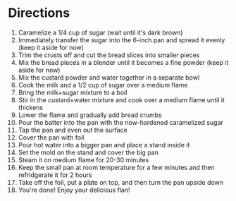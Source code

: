 # Directions
1. Caramelize a 1/4 cup of sugar (wait until it's dark brown)
2. Immediately transfer the sugar into the 6-inch pan and spread it evenly (keep it aside for now)
3. Trim the crusts off and cut the bread slices into smaller pieces
4. Mix the bread pieces in a blender until it becomes a fine powder (keep it aside for now)
5. Mix the custard powder and water together in a separate bowl
6. Cook the milk and a 1/2 cup of sugar over a medium flame
7. Bring the milk+sugar mixture to a boil
8. Stir in the custard+water mixture and cook over a medium flame until it thickens
9. Lower the flame and gradually add bread crumbs
10. Pour the batter into the pan with the now-hardened caramelized sugar
11. Tap the pan and even out the surface
12. Cover the pan with foil
13. Pour hot water into a bigger pan and place a stand inside it
14. Set the mold on the stand and cover the big pan
15. Steam it on medium flame for 20-30 minutes
16. Keep the small pan at room temperature for a few minutes and then refridgerate it for 2 hours
17. Take off the foil, put a plate on top, and then turn the pan upside down
18. You're done! Enjoy your delicious flan!
